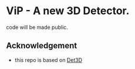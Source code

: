 # ViP - A new 3D Detector.

code will be made public.

## Acknowledgement
* this repo is based on [Det3D](https://github.com/poodarchu/det3d)
